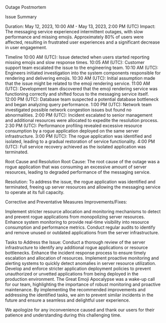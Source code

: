 Outage Postmortem

Issue Summary

Duration: 
May 12, 2023, 10:00 AM - May 13, 2023, 2:00 PM (UTC)
Impact: 
The messaging service experienced intermittent outages, with slow performance and missing emojis. Approximately 80% of users were affected, resulting in frustrated user experiences and a significant decrease in user engagement.

Timeline
10:00 AM (UTC): Issue detected when users started reporting missing emojis and slow response times.
10:05 AM (UTC): Customer support team escalated the issue to the engineering team.
10:10 AM (UTC): Engineers initiated investigation into the system components responsible for rendering and delivering emojis.
10:30 AM (UTC): Initial assumption made that the issue might be related to the emoji rendering service.
11:00 AM (UTC): Development team discovered that the emoji rendering service was functioning correctly and shifted focus to the messaging service itself.
12:00 PM (UTC): Database team suspected a potential database bottleneck and began analyzing query performance.
1:00 PM (UTC): Network team investigated possible network congestion issues but found no abnormalities.
2:00 PM (UTC): Incident escalated to senior management and additional resources were allocated to expedite the resolution process.
2:30 PM (UTC): Performance profiling revealed excessive resource consumption by a rogue application deployed on the same server infrastructure.
3:00 PM (UTC): The rogue application was identified and isolated, leading to a gradual restoration of service functionality.
4:00 PM (UTC): Full service recovery achieved as the isolated application was terminated.

Root Cause and Resolution
Root Cause: 
The root cause of the outage was a rogue application that was consuming an excessive amount of server resources, leading to degraded performance of the messaging service.

Resolution: 
To address the issue, the rogue application was identified and terminated, freeing up server resources and allowing the messaging service to operate at its full capacity.

Corrective and Preventative Measures
Improvements/Fixes:

Implement stricter resource allocation and monitoring mechanisms to detect and prevent rogue applications from monopolizing server resources.
Enhance system monitoring to provide real-time visibility into resource consumption and performance metrics.
Conduct regular audits to identify and remove unused or outdated applications from the server infrastructure.

Tasks to Address the Issue:
Conduct a thorough review of the server infrastructure to identify any additional rogue applications or resource bottlenecks.
Enhance the incident response process to ensure timely escalation and allocation of resources.
Implement proactive monitoring and alerting systems to quickly detect anomalies in server resource utilization.
Develop and enforce stricter application deployment policies to prevent unauthorized or unvetted applications from being deployed in the production environment.
The Great Emoji Apocalypse was a wake-up call for our team, highlighting the importance of robust monitoring and proactive maintenance. By implementing the recommended improvements and addressing the identified tasks, we aim to prevent similar incidents in the future and ensure a seamless and delightful user experience.

We apologize for any inconvenience caused and thank our users for their patience and understanding during this challenging time.
